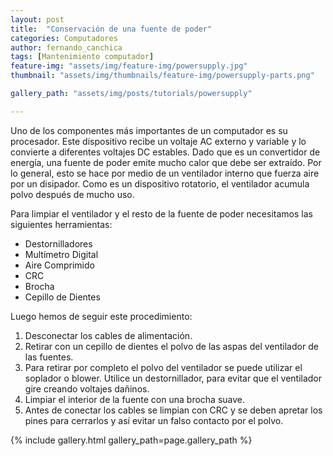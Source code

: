 ```yaml
---
layout: post
title:  "Conservación de una fuente de poder"
categories: Computadores 
author: fernando_canchica 
tags: [Mantenimiento computador]
feature-img: "assets/img/feature-img/powersupply.jpg"
thumbnail: "assets/img/thumbnails/feature-img/powersupply-parts.png"

gallery_path: "assets/img/posts/tutorials/powersupply"

---
```


Uno de los componentes más importantes de un computador es su procesador. Este dispositivo recibe un voltaje AC externo y variable y lo convierte a diferentes voltajes DC estables. Dado que es un convertidor de energía, una fuente de poder emite mucho calor que debe ser extraído. Por lo general, esto se hace por medio de un ventilador interno que fuerza aire por un disipador. Como es un dispositivo rotatorio, el ventilador acumula polvo después de mucho uso. 

Para limpiar el ventilador y el resto de la fuente de poder necesitamos las siguientes herramientas:

- Destornilladores
- Multímetro Digital
- Aire Comprimido
- CRC
- Brocha
- Cepillo de Dientes

Luego hemos de seguir este procedimiento:

1. Desconectar los cables de alimentación.
2. Retirar con un cepillo de dientes el polvo de las aspas del ventilador de las fuentes.
3. Para retirar por completo el polvo del ventilador se puede utilizar el soplador o blower. Utilice un destornillador, para evitar que el ventilador gire creando voltajes dañinos.
4. Limpiar el interior de la fuente con una brocha suave.
5. Antes de conectar los cables se limpian con CRC y se deben apretar los pines para cerrarlos y así evitar un falso contacto por el polvo.

{% include gallery.html gallery_path=page.gallery_path %}
